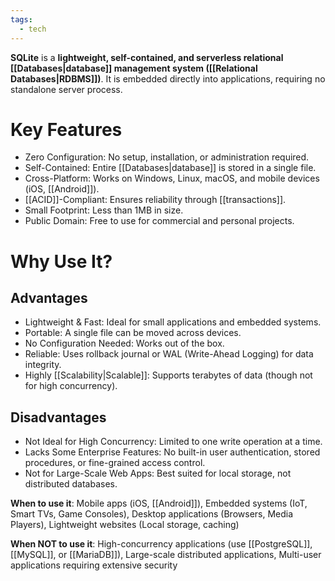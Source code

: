 ```yaml
---
tags:
  - tech
---
```

**SQLite** is a **lightweight, self-contained, and serverless relational [[Databases|database]] management system ([[Relational Databases|RDBMS]])**.
It is embedded directly into applications, requiring no standalone server process.

# Key Features
- Zero Configuration: No setup, installation, or administration required.
- Self-Contained: Entire [[Databases|database]] is stored in a single file.
- Cross-Platform: Works on Windows, Linux, macOS, and mobile devices (iOS, [[Android]]).
- [[ACID]]-Compliant: Ensures reliability through [[transactions]].
- Small Footprint: Less than 1MB in size.
- Public Domain: Free to use for commercial and personal projects.

# Why Use It?
## Advantages
- Lightweight & Fast: Ideal for small applications and embedded systems.
- Portable: A single file can be moved across devices.
- No Configuration Needed: Works out of the box.
-  Reliable: Uses rollback journal or WAL (Write-Ahead Logging) for data integrity.
- Highly [[Scalability|Scalable]]: Supports terabytes of data (though not for high concurrency).

## Disadvantages
- Not Ideal for High Concurrency: Limited to one write operation at a time.
- Lacks Some Enterprise Features: No built-in user authentication, stored procedures, or fine-grained access control.
- Not for Large-Scale Web Apps: Best suited for local storage, not distributed databases.

**When to use it**: Mobile apps (iOS, [[Android]]), Embedded systems (IoT, Smart TVs, Game Consoles), Desktop applications (Browsers, Media Players), Lightweight websites (Local storage, caching)

**When NOT to use it**: High-concurrency applications (use [[PostgreSQL]], [[MySQL]], or [[MariaDB]]),
Large-scale distributed applications, Multi-user applications requiring extensive security
